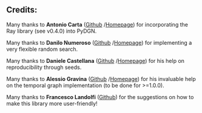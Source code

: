 ## Credits:

Many thanks to **Antonio Carta** ([Github](https://github.com/AntonioCarta) /[Homepage](http://pages.di.unipi.it/carta))
for incorporating the Ray library (see v0.4.0) into PyDGN.

Many thanks to **Danilo Numeroso** ([Github](https://github.com/danilonumeroso)
/[Homepage](https://pages.di.unipi.it/numeroso/)) for implementing a very flexible random search.

Many thanks to **Daniele Castellana** ([Github](https://github.com/danielecastellana22) /[Homepage](http://pages.di.unipi.it/castellana/))
for his help on reproducibility through seeds.

Many thanks to **Alessio Gravina** ([Github](https://github.com/gravins)
/[Homepage](http://pages.di.unipi.it/gravina/)) for his invaluable help on the temporal graph implementation (to be done for >=1.0.0).

Many thanks to **Francesco Landolfi** ([Github](https://github.com/flandolfi)) for the suggestions on how to make this library more user-friendly!